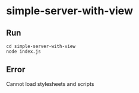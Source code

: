 # simple-server-with-view

## Run
```
cd simple-server-with-view
node index.js
```

## Error
Cannot load stylesheets and scripts
